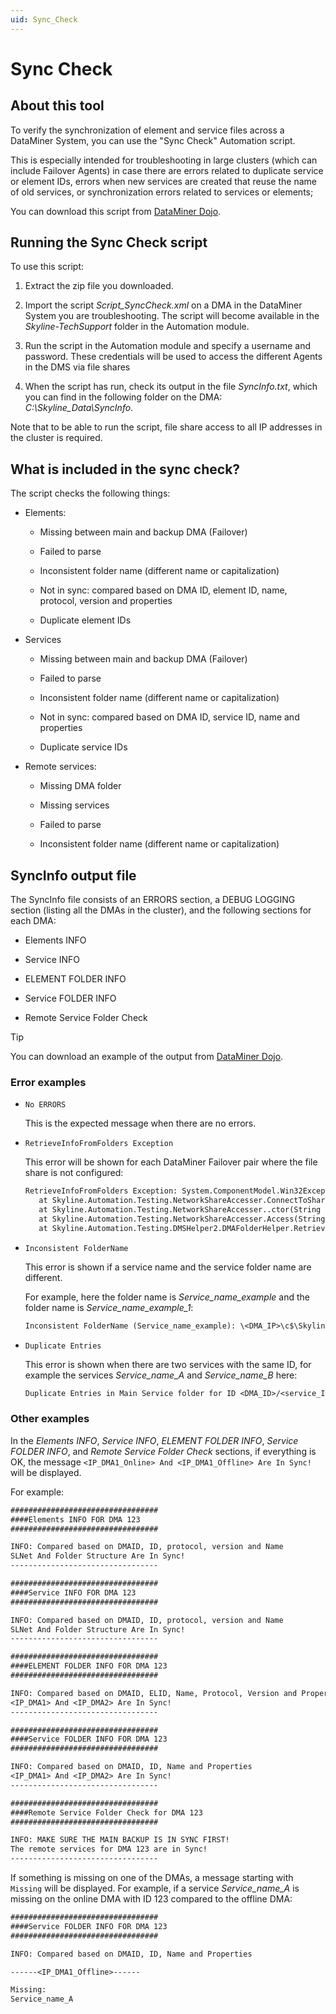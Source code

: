 ```yaml
---
uid: Sync_Check
---
```


# Sync Check

## About this tool

To verify the synchronization of element and service files across a DataMiner System, you can use the "Sync Check" Automation script.

This is especially intended for troubleshooting in large clusters (which can include Failover Agents) in case there are errors related to duplicate service or element IDs, errors when new services are created that reuse the name of old services, or synchronization errors related to services or elements;

You can download this script from [DataMiner Dojo](https://community.dataminer.services/download/script_synccheck/).

## Running the Sync Check script

To use this script:

1. Extract the zip file you downloaded.

1. Import the script *Script_SyncCheck.xml* on a DMA in the DataMiner System you are troubleshooting. The script will become available in the *Skyline-TechSupport* folder in the Automation module.

1. Run the script in the Automation module and specify a username and password. These credentials will be used to access the different Agents in the DMS via file shares

1. When the script has run, check its output in the file *SyncInfo.txt*, which you can find in the following folder on the DMA: *C:\Skyline_Data\SyncInfo*.

Note that to be able to run the script, file share access to all IP addresses in the cluster is required.

## What is included in the sync check?

The script checks the following things:

- Elements:

  - Missing between main and backup DMA (Failover)

  - Failed to parse

  - Inconsistent folder name (different name or capitalization)

  - Not in sync: compared based on DMA ID, element ID, name, protocol, version and properties

  - Duplicate element IDs

- Services

  - Missing between main and backup DMA (Failover)

  - Failed to parse

  - Inconsistent folder name (different name or capitalization)

  - Not in sync: compared based on DMA ID, service ID, name and properties

  - Duplicate service IDs

- Remote services:

  - Missing DMA folder

  - Missing services

  - Failed to parse

  - Inconsistent folder name (different name or capitalization)

## SyncInfo output file

The SyncInfo file consists of an ERRORS section, a DEBUG LOGGING section (listing all the DMAs in the cluster), and the following sections for each DMA:

- Elements INFO

- Service INFO

- ELEMENT FOLDER INFO

- Service FOLDER INFO

- Remote Service Folder Check

> [!TIP]
> You can download an example of the output from [DataMiner Dojo](https://community.dataminer.services/download/syncinfo3/).

### Error examples

- `No ERRORS`

  This is the expected message when there are no errors.

- `RetrieveInfoFromFolders Exception`

  This error will be shown for each DataMiner Failover pair where the file share is not configured:

  ```txt
  RetrieveInfoFromFolders Exception: System.ComponentModel.Win32Exception (0x80004005): The network path was not found
     at Skyline.Automation.Testing.NetworkShareAccesser.ConnectToShare(String remoteUnc, String username, String password, Boolean promptUser)
     at Skyline.Automation.Testing.NetworkShareAccesser..ctor(String remoteComputerName, String userName, String password)
     at Skyline.Automation.Testing.NetworkShareAccesser.Access(String remoteComputerName, String domainOrComuterName, String userName, String password)
     at Skyline.Automation.Testing.DMSHelper2.DMAFolderHelper.RetrieveInfoFromFolders(ScriptData scriptdata, Dictionary`2 dictAllElements, Dictionary`2 dictAllServices)
  ```

- `Inconsistent FolderName`

  This error is shown if a service name and the service folder name are different.
  
  For example, here the folder name is *Service_name_example* and the folder name is *Service_name_example_1*:

  ```txt
  Inconsistent FolderName (Service_name_example): \<DMA_IP>\c$\Skyline DataMiner\RemoteServices\<DMA_ID>\Service_Name_example_1
  ```

- `Duplicate Entries`

  This error is shown when there are two services with the same ID, for example the services *Service_name_A* and *Service_name_B* here:

  ```txt
  Duplicate Entries in Main Service folder for ID <DMA_ID>/<service_ID>:Service_name_A, Service_name_B
  ```

### Other examples

In the *Elements INFO*, *Service INFO*, *ELEMENT FOLDER INFO*, *Service FOLDER INFO*, and *Remote Service Folder Check* sections, if everything is OK, the message `<IP_DMA1_Online> And <IP_DMA1_Offline> Are In Sync!` will be displayed.

For example:

```txt
#################################
####Elements INFO FOR DMA 123
#################################

INFO: Compared based on DMAID, ID, protocol, version and Name
SLNet And Folder Structure Are In Sync!
---------------------------------

#################################
####Service INFO FOR DMA 123
#################################

INFO: Compared based on DMAID, ID, protocol, version and Name
SLNet And Folder Structure Are In Sync!
---------------------------------

#################################
####ELEMENT FOLDER INFO FOR DMA 123
#################################

INFO: Compared based on DMAID, ELID, Name, Protocol, Version and Properties
<IP_DMA1> And <IP_DMA2> Are In Sync!
---------------------------------

#################################
####Service FOLDER INFO FOR DMA 123
#################################

INFO: Compared based on DMAID, ID, Name and Properties
<IP_DMA1> And <IP_DMA2> Are In Sync!
---------------------------------

#################################
####Remote Service Folder Check for DMA 123
#################################

INFO: MAKE SURE THE MAIN BACKUP IS IN SYNC FIRST!
The remote services for DMA 123 are in Sync!
---------------------------------
```

If something is missing on one of the DMAs, a message starting with `Missing` will be displayed. For example, if a service *Service_name_A* is missing on the online DMA with ID 123 compared to the offline DMA:

```txt
#################################
####Service FOLDER INFO FOR DMA 123
#################################

INFO: Compared based on DMAID, ID, Name and Properties

------<IP_DMA1_Offline>------

Missing: 
Service_name_A
```

